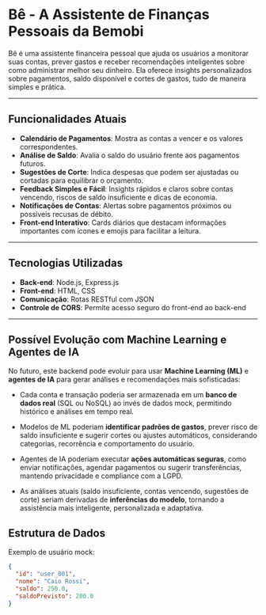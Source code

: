 # Bê - A Assistente de Finanças Pessoais da Bemobi

Bê é uma assistente financeira pessoal que ajuda os usuários a monitorar suas contas, prever gastos e receber recomendações inteligentes sobre como administrar melhor seu dinheiro. Ela oferece insights personalizados sobre pagamentos, saldo disponível e cortes de gastos, tudo de maneira simples e prática.

---

## Funcionalidades Atuais

- **Calendário de Pagamentos**: Mostra as contas a vencer e os valores correspondentes.
- **Análise de Saldo**: Avalia o saldo do usuário frente aos pagamentos futuros.
- **Sugestões de Corte**: Indica despesas que podem ser ajustadas ou cortadas para equilibrar o orçamento.
- **Feedback Simples e Fácil**: Insights rápidos e claros sobre contas vencendo, riscos de saldo insuficiente e dicas de economia.
- **Notificações de Contas**: Alertas sobre pagamentos próximos ou possíveis recusas de débito.
- **Front-end Interativo**: Cards diários que destacam informações importantes com ícones e emojis para facilitar a leitura.

---

## Tecnologias Utilizadas

- **Back-end**: Node.js, Express.js
- **Front-end**: HTML, CSS
- **Comunicação**: Rotas RESTful com JSON
- **Controle de CORS**: Permite acesso seguro do front-end ao back-end

---

## Possível Evolução com Machine Learning e Agentes de IA

No futuro, este backend pode evoluir para usar **Machine Learning (ML)** e **agentes de IA** para gerar análises e recomendações mais sofisticadas:

- Cada conta e transação poderia ser armazenada em um **banco de dados real** (SQL ou NoSQL) ao invés de dados mock, permitindo histórico e análises em tempo real.

- Modelos de ML poderiam **identificar padrões de gastos**, prever risco de saldo insuficiente e sugerir cortes ou ajustes automáticos, considerando categorias, recorrência e comportamento do usuário.

- Agentes de IA poderiam executar **ações automáticas seguras**, como enviar notificações, agendar pagamentos ou sugerir transferências, mantendo privacidade e compliance com a LGPD.

- As análises atuais (saldo insuficiente, contas vencendo, sugestões de corte) seriam derivadas de **inferências do modelo**, tornando a assistência mais inteligente, personalizada e adaptativa.


## Estrutura de Dados

Exemplo de usuário mock:

```json
{
  "id": "user_001",
  "nome": "Caio Rossi",
  "saldo": 250.0,
  "saldoPrevisto": 200.0
}
